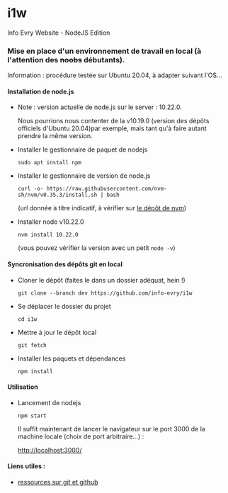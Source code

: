 # i1w
Info Evry Website - NodeJS Edition

### Mise en place d'un environnement de travail en local (à l'attention des <s>noobs</s> débutants).

Information : procédure testée sur Ubuntu 20.04, à adapter suivant l'OS...


#### Installation de node.js 

* Note : version actuelle de node.js sur le server : 10.22.0.

    Nous pourrions nous contenter de la v10.19.0 (version des dépôts officiels d'Ubuntu 20.04)par exemple, mais tant qu'à faire autant prendre la même version.

* Installer le gestionnaire de paquet de nodejs

    `sudo apt install npm`

* Installer le gestionnaire de version de node.js
    
    `curl -o- https://raw.githubusercontent.com/nvm-sh/nvm/v0.35.3/install.sh | bash`
    
    (url donnée à titre indicatif, à vérifier sur [le dépôt de nvm](https://github.com/nvm-sh/nvm))

* Installer node v10.22.0
    
    `nvm install 10.22.0`

    (vous pouvez vérifier la version avec un petit `node -v`)

#### Syncronisation des dépôts git en local

* Cloner le dépôt (faites le dans un dossier adéquat, hein !)

    `git clone --branch dev https://github.com/info-evry/i1w`

* Se déplacer le dossier du projet

    `cd i1w`

* Mettre à jour le dépôt local
    
    `git fetch`


* Installer les paquets et dépendances

    `npm install`

#### Utilisation

* Lancement de nodejs

    `npm start`

    Il suffit maintenant de lancer le navigateur sur le port 3000 de la machine locale (choix de port arbitraire...) :
    
    [http://localhost:3000/](http://localhost:3000/)


#### Liens utiles : 
* [ressources sur git et github](https://drive.google.com/drive/folders/1_rNCJo7CVhF24G4-dElnr_7u4Rsmc7xR)
